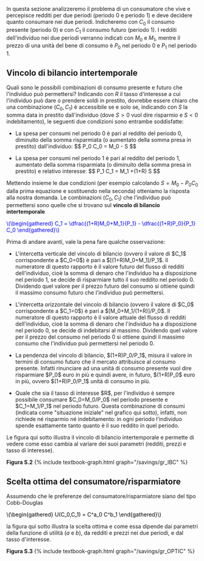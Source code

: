 

In questa sezione analizzeremo il problema di un consumatore che vive e percepisce redditi per due periodi (periodo 0 e periodo 1) e deve decidere quanto consumare nei due periodi. Indicheremo con $C_0$ il consumo presente (periodo 0) e con $C_1$ il consumo futuro (periodo 1). I redditi dell'individuo nei due periodi verranno indicati con $M_0$ e $M_1$, mentre il prezzo di una unità del bene di consumo è $P_0$ nel periodo  0 e $P_1$ nel periodo 1.



<h2 id="SUBSEC_IBC">Vincolo di bilancio intertemporale</h2>

Quali sono le possibili combinazioni di consumo presente e futuro che l'individuo può permettersi? Indicando con $R$ il tasso d'interesse a cui l'individuo può dare o prendere soldi in prestito, dovrebbe essere chiaro che una combinazione $(C_0,C_1)$ è accessibile se e solo se, indicando con $S$ la somma data in prestito dall'individuo (dove $S>0$ vuol dire risparmio e $S<0$ indebitamento), le seguenti due condizioni sono entrambe soddisfatte:

<ul>
  <li>
    <p>La spesa per consumi nel periodo 0 è pari al reddito del periodo 0, diminuito della somma risparmiata (o aumentato della somma presa in prestito) dall'individuo: $$ P_0 C_0 = M_0 - S $$ </p>
  </li>
  <li>
    <p>La spesa per consumi nel periodo 1 è pari al reddito del periodo 1, aumentato della somma risparmiata (o diminuito della somma presa in prestito) e relativo interesse: $$ P_1 C_1 = M_1 +(1+R) S $$ </p>
  </li>
</ul>

Mettendo insieme le due condizioni (per esempio calcolando $S=M_0-P_0C_0$ dalla prima equazione e sostituendo nella seconda) otteniamo la risposta alla nostra domanda. Le combinazioni $(C_0,C_1)$ che l'individuo può permettersi sono quelle che si trovano sul <b>vincolo di bilancio intertemporale</b>

<p><span style="color: Blue;">
\(\begin{gathered}
 C_1 = \dfrac{(1+R)M_0+M_1}{P_1} - \dfrac{(1+R)P_0}{P_1} C_0
\end{gathered}\)
</span></p>

Prima di andare avanti, vale la pena fare qualche osservazione:

<ul>
  <li>
    <p>
	L'intercetta verticale del vincolo di bilancio (ovvero il valore di $C_1$ corrispondente a $C_0=0$) è pari a $[(1+R)M_0+M_1]/P_1$. Il numeratore di questo rapporto è il valore futuro del flusso di redditi dell'individuo, cioè la somma di denaro che l'individuo ha a disposizione nel periodo 1, se decide di risparmiare tutto il suo reddito nel periodo 0. Dividendo quel valore per il prezzo futuro del consumo si ottiene quindi il massimo consumo futuro che l'individuo può permettersi.  
	</p>
  </li>
  <li>
    <p>
	L'intercetta orizzontale del vincolo di bilancio (ovvero il valore di $C_0$ corrispondente a $C_1=0$) è pari a $[M_0+M_1/(1+R)]/P_0$. Il numeratore di questo rapporto è il valore attuale del flusso di redditi dell'individuo, cioè la somma di denaro che l'individuo ha a disposizione nel periodo 0, se decide di indebitarsi al massimo. Dividendo quel valore per il prezzo del consumo nel periodo 0 si ottiene quindi il massimo consumo che l'individuo può permettersi nel periodo 0.  
	</p>
  </li>
  <li>
    <p>
	La pendenza del vincolo di bilancio, $(1+R)P_0/P_1$, misura il valore in termini di consumo futuro che il mercato attribuisce al consumo presente. Infatti rinunciare ad una unità di consumo presente vuol dire risparmiare $P_0$ euro in più e quindi avere, in futuro, $(1+R)P_0$ euro in più, ovvero $(1+R)P_0/P_1$ unità di consumo in più.  
	</p>
  </li>
  <li>
    <p>
	Quale che sia il tasso di interesse $R$, per l'individuo è sempre possibile consumare $C_0=M_0/P_0$ nel periodo presente e $C_1=M_1/P_1$ nel periodo futuro. Questa combinazione di consumi (indicata come "situazione iniziale" nel grafico qui sotto), infatti, non richiede né risparmio né indebitamento: in ogni periodo l'individuo spende esattamente tanto quanto è il suo reddito in quel periodo.
	</p>
  </li>
</ul>



Le figura qui sotto illustra il vincolo di bilancio intertemporale e permette di vedere come esso cambia al variare dei suoi parametri (redditi, prezzi e tasso di interesse).

<a id="gr_IBC"><strong>Figura S.2</strong></a>
{% include textbook-graph.html graph="/savings/gr_IBC" %}






<h2 id="SUBSEC_OPTIC">Scelta ottima del consumatore/risparmiatore</h2>

Assumendo che le preferenze del consumatore/risparmiatore siano del tipo Cobb-Douglas

<p><span style="color: Black;">
\(\begin{gathered}
 U(C_0,C_1) = C^a_0 C^b_1
\end{gathered}\)
</span></p>

la figura qui sotto illustra la scelta ottima e come essa dipende dai parametri della funzione di utilità ($a$ e $b$), da redditi e prezzi nei due periodi, e dal tasso d'interesse.


<a id="gr_OPTIC"><strong>Figura S.3</strong></a>
{% include textbook-graph.html graph="/savings/gr_OPTIC" %}
